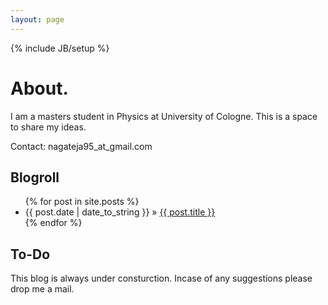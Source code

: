 ```yaml
---
layout: page
---
```

{% include JB/setup %}

# About. 

I am a masters student in Physics at University of Cologne. This is a space to share my ideas. 

Contact: nagateja95_at_gmail.com


## Blogroll

<ul class="posts">
  {% for post in site.posts %}
    <li><span>{{ post.date | date_to_string }}</span> &raquo; <a href="{{ BASE_PATH }}{{ post.url }}">{{ post.title }}</a></li>
  {% endfor %}
</ul>

## To-Do

This blog is always under consturction. Incase of any suggestions please drop me a mail. 
